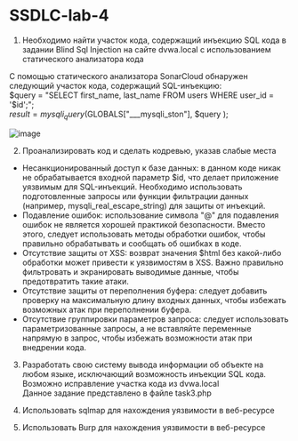 # SSDLC-lab-4
1.	Необходимо найти участок кода, содержащий инъекцию SQL кода в задании Blind Sql Injection на сайте dvwa.local с использованием статического анализатора кода<br />

С помощью статического анализатора SonarCloud обнаружен следующий участок кода, содержащий SQL-инъекцию: <br />
$query  = "SELECT first_name, last_name FROM users WHERE user_id = '$id';";<br />
$result = mysqli_query($GLOBALS["___mysqli_ston"],  $query ); <br />

![image](https://github.com/Kir-Scheluh/SSDLC-lab-4/assets/71601556/d7c660e5-a25d-4bc0-ab31-dfca88e69c82)<br />

2.	Проанализировать код и сделать кодревью, указав слабые места<br />

- Несанкционированный доступ к базе данных: в данном коде никак не обрабатывается входной параметр $id, что делает приложение уязвимым для SQL-инъекций. Необходимо использовать подготовленные запросы или функции фильтрации данных (например, mysqli_real_escape_string) для защиты от инъекций.
- Подавление ошибок: использование символа "@" для подавления ошибок не является хорошей практикой безопасности. Вместо этого, следует использовать методы обработки ошибок, чтобы правильно обрабатывать и сообщать об ошибках в коде.
- Отсутствие защиты от XSS: возврат значения $html без какой-либо обработки может привести к уязвимостям в XSS. Важно правильно фильтровать и экранировать выводимые данные, чтобы предотвратить такие атаки.
- Отсутствие защиты от переполнения буфера: следует добавить проверку на максимальную длину входных данных, чтобы избежать возможных атак при переполнении буфера.
- Отсутствие группировки параметров запроса: следует использовать параметризованные запросы, а не вставляйте переменные напрямую в запрос, чтобы избежать возможности атак при внедрении кода.
3.	Разработать свою систему вывода информации об объекте на любом языке, исключающий возможность инъекции SQL кода. Возможно исправление участка кода из dvwa.local<br />
  Данное задание представлено в файле task3.php
4.	Использовать sqlmap для нахождения уязвимости в веб-ресурсе<br />

5.	Использовать Burp для нахождения уязвимости в веб-ресурсе<br />
